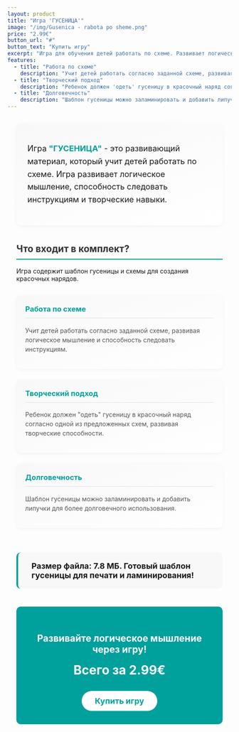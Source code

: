 ```yaml
---
layout: product
title: "Игра 'ГУСЕНИЦА'"
image: "/img/Gusenica - rabota po sheme.png"
price: "2.99€"
button_url: "#"
button_text: "Купить игру"
excerpt: "Игра для обучения детей работать по схеме. Развивает логическое мышление и способность следовать инструкциям."
features:
  - title: "Работа по схеме"
    description: "Учит детей работать согласно заданной схеме, развивая логическое мышление и способность следовать инструкциям."
  - title: "Творческий подход"
    description: "Ребенок должен 'одеть' гусеницу в красочный наряд согласно одной из предложенных схем."
  - title: "Долговечность"
    description: "Шаблон гусеницы можно заламинировать и добавить липучки для более долговечного использования."
---
```


<style>
.book-container {
  max-width: 800px;
  margin: 0 auto;
  padding: 0 20px;
}

.section-title {
  border-bottom: 2px solid #00a09c;
  padding-bottom: 10px;
  color: #333;
  margin-top: 40px;
}

.book-intro {
  background: linear-gradient(160deg, #f8f8f8, #fff);
  border-radius: 10px;
  padding: 25px;
  margin: 30px 0;
  box-shadow: 0 2px 10px rgba(0, 0, 0, 0.05);
  font-size: 18px;
  line-height: 1.6;
}

.book-intro strong {
  color: #00a09c;
}

.feature-cards {
  display: flex;
  flex-wrap: wrap;
  justify-content: space-between;
  margin: 30px 0;
}

.feature-card {
  width: 100%;
  margin-bottom: 25px;
  padding: 20px;
  background: linear-gradient(160deg, #f8f8f8, #fff);
  border-radius: 10px;
  box-shadow: 0 2px 10px rgba(0, 0, 0, 0.05);
  transition: transform 0.3s ease, box-shadow 0.3s ease;
}

.feature-card:hover {
  transform: translateY(-5px);
  box-shadow: 0 5px 15px rgba(0, 0, 0, 0.1);
}

.feature-card h3 {
  color: #00a09c;
  margin-top: 0;
  border-bottom: 1px solid #e0e0e0;
  padding-bottom: 10px;
}

.feature-card p {
  color: #555;
  line-height: 1.5;
}

.book-bonus {
  background-color: #f8f8f8;
  padding: 20px 30px;
  border-radius: 10px;
  border-left: 4px solid #00a09c;
  margin: 30px 0;
  font-weight: bold;
  font-size: 18px;
}

.cta-section {
  text-align: center;
  background-color: #00a09c;
  color: white;
  padding: 30px;
  border-radius: 10px;
  margin: 40px 0 20px;
}

.cta-button {
  display: inline-block;
  margin-top: 15px;
  padding: 12px 30px;
  background-color: white;
  color: #00a09c;
  font-weight: bold;
  text-decoration: none;
  border-radius: 30px;
  transition: all 0.3s ease;
  font-size: 18px;
}

.cta-button:hover {
  background-color: #f0f0f0;
  transform: scale(1.05);
}

.price-tag {
  font-size: 28px;
  font-weight: bold;
  margin: 15px 0;
}

@media (max-width: 768px) {
  .feature-cards {
    justify-content: center;
  }
  
  .feature-card {
    max-width: 100%;
  }
}
</style>

<div class="book-container">

<div class="book-intro">
  <p>Игра <strong>"ГУСЕНИЦА"</strong> - это развивающий материал, который учит детей работать по схеме. Игра развивает логическое мышление, способность следовать инструкциям и творческие навыки.</p>
</div>

<h2 class="section-title">Что входит в комплект?</h2>

<p>Игра содержит шаблон гусеницы и схемы для создания красочных нарядов.</p>

<div class="feature-cards">
  <div class="feature-card">
    <h3>Работа по схеме</h3>
    <p>Учит детей работать согласно заданной схеме, развивая логическое мышление и способность следовать инструкциям.</p>
  </div>
  
  <div class="feature-card">
    <h3>Творческий подход</h3>
    <p>Ребенок должен "одеть" гусеницу в красочный наряд согласно одной из предложенных схем, развивая творческие способности.</p>
  </div>
  
  <div class="feature-card">
    <h3>Долговечность</h3>
    <p>Шаблон гусеницы можно заламинировать и добавить липучки для более долговечного использования.</p>
  </div>
</div>

<div class="book-bonus">
  Размер файла: 7.8 МБ. Готовый шаблон гусеницы для печати и ламинирования!
</div>

<div class="cta-section">
  <h2>Развивайте логическое мышление через игру!</h2>
  <p class="price-tag">Всего за 2.99€</p>
  <a href="#" class="cta-button">Купить игру</a>
</div>

</div>
